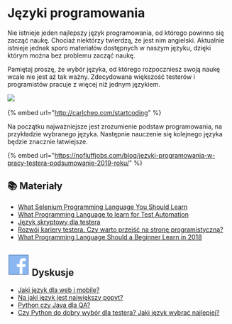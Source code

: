 # Języki programowania

Nie istnieje jeden najlepszy język programowania, od którego powinno się zacząć naukę. Chociaż niektórzy twierdzą, że jest nim angielski. Aktualnie istnieje jednak sporo materiałów dostępnych w naszym języku, dzięki którym można bez problemu zacząć naukę.

Pamiętaj proszę, że wybór języka, od którego rozpoczniesz swoją naukę wcale nie jest aż tak ważny. Zdecydowana większość testerów i programistów pracuje z więcej niż jednym językiem.

![](../.gitbook/assets/which-programming-language-should-i-learn-first-infographic.png)

{% embed url="http://carlcheo.com/startcoding" %}

Na początku najważniejsze jest zrozumienie podstaw programowania, na przykładzie wybranego języka. Następnie nauczenie się kolejnego języka będzie znacznie łatwiejsze.

{% embed url="https://nofluffjobs.com/blog/jezyki-programowania-w-pracy-testera-podsumowanie-2019-roku/" %}

## 📚 Materiały

* [What Selenium Programming Language You Should Learn](https://www.joecolantonio.com/2015/05/31/selenium-what-programming-language-you-should-learn-to-get-into-test-automation/)&#x20;
* [What Programming Language to learn for Test Automation](https://www.froglogic.com/blog/what-programming-language-to-learn-for-test-automation/)&#x20;
* [Język skryptowy dla testera](http://testerzy.pl/baza-wiedzy/testerzy-testerom-19-jezyk-skryptowy-dla-testera)&#x20;
* [Rozwój kariery testera. Czy warto przejść na stronę programistyczną?](http://testerzy.pl/baza-wiedzy/rozwoj-kariery-testera-programowanie)&#x20;
* [What Programming Language Should a Beginner Learn in 2018](https://www.codementor.io/codementorteam/beginner-programming-language-job-salary-community-7s26wmbm6)

## ![](<../.gitbook/assets/icons8-facebook-50 (10) (1) (1) (1) (7).png>) Dyskusje

* [Jaki język dla web i mobile?](https://www.facebook.com/groups/TestowanieOprogramowania/permalink/1139129899442920/)
* [Na jaki język jest największy popyt?](https://www.facebook.com/groups/TestowanieOprogramowania/permalink/1411316595557581/)
* [Python czy Java dla QA?](https://www.facebook.com/groups/TestowanieOprogramowania/permalink/1704663669556204/)
* [Czy Python do dobry wybór dla testera? Jaki język wybrać najlepiej?](https://www.facebook.com/groups/TestowanieOprogramowania/permalink/2301291336560098/)
